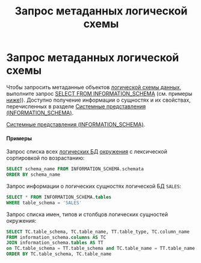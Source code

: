 ﻿---
layout: default
title: Запрос метаданных логической схемы
nav_order: 12
parent: Управление схемой данных
grand_parent: Работа с системой
has_children: false
---

Запрос метаданных логической схемы
==================================

Чтобы запросить метаданные объектов [логической схемы данных](../../../Обзор_понятий_компонентов_и_связей/Основные_понятия/Логическая_схема_данных/Логическая_схема_данных.md), 
выполните запрос [SELECT FROM INFORMATION_SCHEMA](../../../Справочная_информация/Запросы_SQLplus/SELECT_FROM_INFORMATION_SCHEMA/SELECT_FROM_INFORMATION_SCHEMA.md) 
(см. примеры [ниже](<LINK>))). Доступно получение информации о сущностях и их свойствах, перечисленных 
в разделе [Системные представления (INFORMATION_SCHEMA)](../../../Справочная_информация/Системные_представления_%28INFORMATION_SCHEMA%29/Системные_представления_%28INFORMATION_SCHEMA%29.md).

[Системные представления (INFORMATION_SCHEMA)](../../../Справочная_информация/Системные_представления_INFORMATION_SCHEMA/Системные_представления_INFORMATION_SCHEMA.md).

#### Примеры

Запрос списка всех [логических БД](../../../Обзор_понятий_компонентов_и_связей/Основные_понятия/Логическая_база_данных/Логическая_база_данных.md) 
[окружения](../../../Обзор_понятий_компонентов_и_связей/Основные_понятия/Окружение/Окружение.md) 
с лексической сортировкой по возрастанию:
```sql
SELECT schema_name FROM INFORMATION_SCHEMA.schemata
ORDER BY schema_name
```
Запрос информации о логических сущностях логической БД `SALES`:
```sql
SELECT * FROM INFORMATION_SCHEMA.tables
WHERE table_schema = 'SALES'
```
Запрос списка имен, типов и столбцов логических сущностей окружения:
```sql
SELECT TC.table_schema, TC.table_name, TT.table_type, TC.column_name
FROM information_schema.columns AS TC
JOIN information_schema.tables AS TT
on TC.table_schema = TT.table_schema and TC.table_name = TT.table_name
ORDER BY TC.table_schema, TC.table_name
```